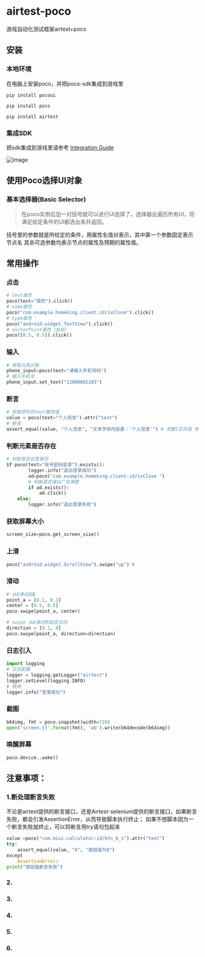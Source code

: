 # airtest-poco

游戏自动化测试框架airtest+poco

## 安装

### 本地环境

在电脑上安装poco，并把poco-sdk集成到游戏里

```shell
pip install pocoui
```

```shell
pip install poco
```

```shell
pip install airtest
```
### 集成SDK

把sdk集成到游戏里请参考 [Integration Guide](https://poco.readthedocs.io/en/latest/source/doc/integration.html)

![image](https://user-images.githubusercontent.com/19643260/152683375-7af7bff9-310a-4a3c-9a03-13ea506e0a54.png)

## 使用Poco选择UI对象

### 基本选择器(Basic Selector)

>在poco实例后加一对括号就可以进行UI选择了。选择器会遍历所有UI，将满足给定条件的UI都选出来并返回。

括号里的参数就是所给定的条件，用属性名值对表示，其中第一个参数固定表示 节点名 其余可选参数均表示节点的属性及预期的属性值。



## 常用操作

### 点击
```python
# text属性
poco(text="我的").click()
# name属性
poco("com.example.homeking.client:id/ivClose").click()
# type属性
poco("android.widget.TextView").click()
# anchorPoint属性（坐标）
poco([0.5, 0.5]).click()
```

### 输入
```python
# 获取元素对象
phone_input=poco(text="请输入手机号码")
# 输入手机号
phone_input.set_text("12000001203")
```


### 断言
```python
# 获取控件的text属性值
value = poco(text="个人信息").attr("text")
# 断言
assert_equal(value, "个人信息", "文本字体内容是：'个人信息'") # 参数1实际值 参数2期望值
```


### 判断元素是否存在
```python
# 判断是否在登录页
if poco(text="账号密码登录").exists():
        logger.info("退出登录成功")
        ad=poco("com.example.homeking.client:id/ivClose ")
        # 判断是否弹出广告弹窗
        if ad.exists():
            ad.click()
    else:
        logger.info("退出登录失败")
```


### 获取屏幕大小
```python
screen_size=poco.get_screen_size()
```

### 上滑
```python
poco("android.widget.ScrollView").swipe("up") #
```

### 滑动
```python
# 从A滑动到B
point_a = [0.1, 0.1]
center = [0.5, 0.5]
poco.swipe(point_a, center)

# swipe 从A滑动到给定方向
direction = [0.1, 0]
poco.swipe(point_a, direction=direction)

```

### 日志引入
```python
import logging
# 日志配置
logger = logging.getLogger("airtest")
logger.setLevel(logging.INFO)
# 使用
logger.info("登录成功")
```

### 截图
```python
b64img, fmt = poco.snapshot(width=720)
open('screen.{}'.format(fmt), 'wb').write(b64decode(b64img))
```

### 唤醒屏幕
```python
poco.device..wake()
```


## 注意事项：

### 1.断处理断言失败
不论是airtest提供的断言接口，还是Airtest-selenium提供的断言接口，如果断言失败，都会引发AssertionError，从而导致脚本执行终止；
如果不想脚本因为一个断言失败就终止，可以将断言用try语句包起来

```python
value =poco("com.miui.calculator:id/btn_8_s").attr("text")
try:
    assert_equal(value, "8", "按钮值为8")
except 
    AssertionError:
print("按钮值断言失败")
```

### 2.


### 3.


### 4.


### 5.


### 6.



